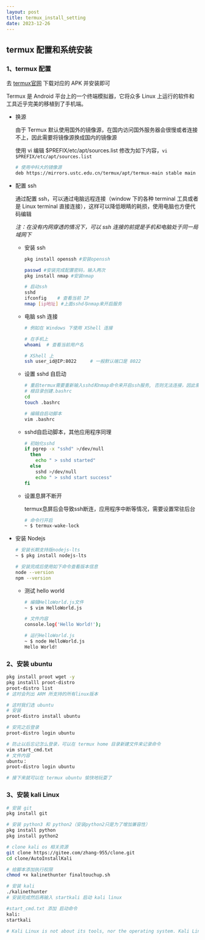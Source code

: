 ```yaml
---
layout: post
title: termux_install_setting
date: 2023-12-26
---
```


## termux 配置和系统安装

### 1、termux  配置

去 [termux官网](https://f-droid.org/packages/com.termux/) 下载对应的 APK 并安装即可

Termux 是 Android 平台上的一个终端模拟器，它将众多 Linux 上运行的软件和工具近乎完美的移植到了手机端。

*   换源

    由于 Termux 默认使用国外的镜像源，在国内访问国外服务器会很慢或者连接不上，因此需要将镜像源换成国内的镜像源

    使用 vi 编辑 $PREFIX/etc/apt/sources.list 修改为如下内容，`vi $PREFIX/etc/apt/sources.list`

    ```bash
    # 使用中科大的镜像源
    deb https://mirrors.ustc.edu.cn/termux/apt/termux-main stable main
    ```

*   配置 ssh

    通过配置 ssh，可以通过电脑远程连接（window 下的各种 terminal 工具或者是 Linux terminal 直接连接），这样可以降低眼睛的耗损，使用电脑也方便代码编辑

    *注：在没有内网穿透的情况下，可以 ssh 连接的前提是手机和电脑处于同一局域网下*

    *   安装 ssh

        ```bash
        pkg install openssh #安装openssh
        
        passwd #安装完成配置密码，输入两次
        pkg install nmap #安装nmap
        
        # 启动ssh
        sshd
        ifconfig	# 查看当前 IP
        nmap [ip地址] #上面sshd与nmap来开启服务
        ```

    *   电脑 ssh 连接

        ```bash
        # 例如在 Windows 下使用 XShell 连接
        
        # 在手机上
        whoami	# 查看当前用户名
        
        # XShell 上
        ssh user_id@IP:8022		# 一般默认端口是 8022
        ```

    *   设置 sshd 自启动

        ```bash
        # 重启termux需要重新输入sshd和nmap命令来开启ssh服务, 否则无法连接，因此需要配置 sshd 自启动
        # 根目录创建.bashrc
        cd
        touch .bashrc
        
        # 编辑自启动脚本
        vim .bashrc
        ```

    *   sshd自启动脚本，其他应用程序同理

        ```bash
        # 初始化sshd
        if pgrep -x "sshd" >/dev/null
          then
            echo " > sshd started"
          else
            sshd >/dev/null
            echo " > sshd start success"
        fi
        ```

    *   设置息屏不断开

        termux息屏后会导致ssh断连，应用程序中断等情况，需要设置常驻后台

        ```bash
        # 命令行开启
        ~ $ termux-wake-lock
        ```

*   安装 Nodejs

    ```bash
    # 安装长期支持版nodejs-lts
    ~ $ pkg install nodejs-lts
    
    # 安装完成后使⽤如下命令查看版本信息
    node --version
    npm --version
    ```

    *   测试 hello world

        ```bash
        # 编辑HelloWorld.js文件
        ~ $ vim HelloWorld.js
        
        # 文件内容
        console.log('Hello World!');
        
        # 运⾏HelloWorld.js
        ~ $ node HelloWorld.js
        Hello World!
        ```

### 2、安装 ubuntu

```bash
pkg install proot wget -y
pkg installl proot-distro
proot-distro list
# 这时会列出 ARM 所支持的所有linux版本

# 这时我们选 ubuntu
# 安装
proot-distro install ubuntu

# 安完之后登录
proot-distro login ubuntu

# 防止以后忘记怎么登录，可以在 termux home 目录新建文件来记录命令
vim start_cmd.txt
# 文件内容
ubuntu：
proot-distro login ubuntu

# 接下来就可以在 termux ubuntu 愉快地玩耍了
```



### 3、安装 kali Linux

```bash
# 安装 git
pkg install git

# 安装 python3 和 python2（安装python2只是为了增加兼容性）
pkg install python
pkg install python2

# clone kali os 相关资源
git clone https://gitee.com/zhang-955/clone.git
cd clone/AutoInstallKali

# 给脚本添加执行权限
chmod +x kalinethunter finaltouchup.sh

# 安装 kali
./kalinethunter
# 安装完成然后再输入 startkali 启动 kali linux

#start_cmd.txt 添加 启动命令
kali:
startkali

# Kali Linux is not about its tools, nor the operating system. Kali Linux is a platform.
```

